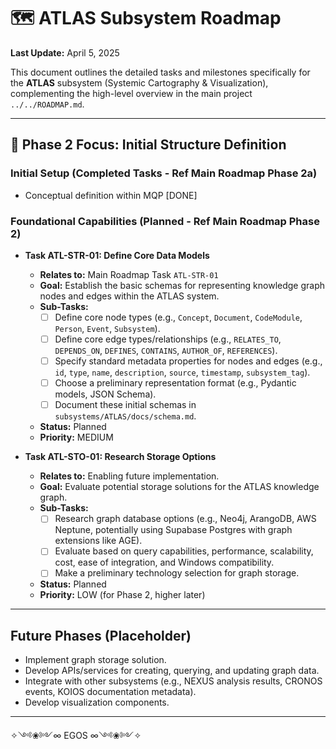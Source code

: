 # 🗺️ ATLAS Subsystem Roadmap

**Last Update:** April 5, 2025

This document outlines the detailed tasks and milestones specifically for the **ATLAS** subsystem (Systemic Cartography & Visualization), complementing the high-level overview in the main project `../../ROADMAP.md`.

---

## 🎯 Phase 2 Focus: Initial Structure Definition

### Initial Setup (Completed Tasks - Ref Main Roadmap Phase 2a)

*   Conceptual definition within MQP [DONE]

### Foundational Capabilities (Planned - Ref Main Roadmap Phase 2)

*   **Task ATL-STR-01: Define Core Data Models**
    *   **Relates to:** Main Roadmap Task `ATL-STR-01`
    *   **Goal:** Establish the basic schemas for representing knowledge graph nodes and edges within the ATLAS system.
    *   **Sub-Tasks:**
        *   [ ] Define core node types (e.g., `Concept`, `Document`, `CodeModule`, `Person`, `Event`, `Subsystem`).
        *   [ ] Define core edge types/relationships (e.g., `RELATES_TO`, `DEPENDS_ON`, `DEFINES`, `CONTAINS`, `AUTHOR_OF`, `REFERENCES`).
        *   [ ] Specify standard metadata properties for nodes and edges (e.g., `id`, `type`, `name`, `description`, `source`, `timestamp`, `subsystem_tag`).
        *   [ ] Choose a preliminary representation format (e.g., Pydantic models, JSON Schema).
        *   [ ] Document these initial schemas in `subsystems/ATLAS/docs/schema.md`.
    *   **Status:** Planned
    *   **Priority:** MEDIUM

*   **Task ATL-STO-01: Research Storage Options**
    *   **Relates to:** Enabling future implementation.
    *   **Goal:** Evaluate potential storage solutions for the ATLAS knowledge graph.
    *   **Sub-Tasks:**
        *   [ ] Research graph database options (e.g., Neo4j, ArangoDB, AWS Neptune, potentially using Supabase Postgres with graph extensions like AGE).
        *   [ ] Evaluate based on query capabilities, performance, scalability, cost, ease of integration, and Windows compatibility.
        *   [ ] Make a preliminary technology selection for graph storage.
    *   **Status:** Planned
    *   **Priority:** LOW (for Phase 2, higher later)

---

## Future Phases (Placeholder)

*   Implement graph storage solution.
*   Develop APIs/services for creating, querying, and updating graph data.
*   Integrate with other subsystems (e.g., NEXUS analysis results, CRONOS events, KOIOS documentation metadata).
*   Develop visualization components.

---

✧༺❀༻∞ EGOS ∞༺❀༻✧
